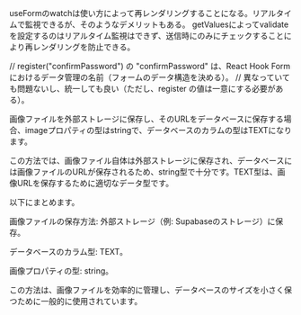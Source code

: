 useFormのwatchは使い方によって再レンダリングすることになる。リアルタイムで監視できるが、そのようなデメリットもある。
getValuesによってvalidateを設定するのはリアルタイム監視はできず、送信時にのみにチェックすることにより再レンダリングを防止できる。

// register("confirmPassword") の "confirmPassword" は、React Hook Form におけるデータ管理の名前（フォームのデータ構造を決める）。
// 異なっていても問題ないし、統一しても良い（ただし、register の値は一意にする必要がある）。


画像ファイルを外部ストレージに保存し、そのURLをデータベースに保存する場合、imageプロパティの型はstringで、データベースのカラムの型はTEXTになります。

この方法では、画像ファイル自体は外部ストレージに保存され、データベースには画像ファイルのURLが保存されるため、string型で十分です。TEXT型は、画像URLを保存するために適切なデータ型です。

以下にまとめます。

画像ファイルの保存方法: 外部ストレージ（例: Supabaseのストレージ）に保存。

データベースのカラム型: TEXT。

画像プロパティの型: string。

この方法は、画像ファイルを効率的に管理し、データベースのサイズを小さく保つために一般的に使用されています。